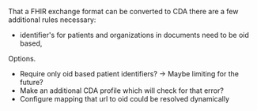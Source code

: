 That a FHIR exchange format can be converted to CDA there are a few additional rules necessary:
- identifier's for patients and organizations in documents need to be oid based,


Options.
- Require only oid based patient identifiers? -> Maybe limiting for the future?
- Make an additional CDA profile which will check for that error?
- Configure mapping that url to oid could be resolved dynamically




